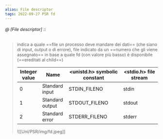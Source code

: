 ```yaml
---
alias: File descriptor
tags: 2022-09-27 PSR fd
---
```


###### @ [File descriptor] ::
> indica a quale ==file un processo deve mandare dei dati== (che siano di input, output o di errore), file indicato da un ==numero che gli viene assegnato== in base a quale fd (con valore più basso) è disponibile (==ereditati al child==)
> 
> |Integer value|Name|<unistd.h> symbolic constant|<stdio.h> file stream|
> |---|---|---|---|
> |0|Standard input|STDIN_FILENO|stdin|
> |1|Standard output|STDOUT_FILENO|stdout|
> |2|Standard error|STDERR_FILENO|stderr|
> ![[Uni/PSR/img/fd.jpeg]]
<!--ID: 1671637460042-->



